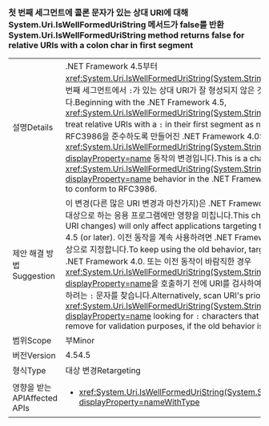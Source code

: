 ### <a name="systemuriiswellformeduristring-method-returns-false-for-relative-uris-with-a-colon-char-in-first-segment"></a><span data-ttu-id="894ff-101">첫 번째 세그먼트에 콜론 문자가 있는 상대 URI에 대해 System.Uri.IsWellFormedUriString 메서드가 false를 반환</span><span class="sxs-lookup"><span data-stu-id="894ff-101">System.Uri.IsWellFormedUriString method returns false for relative URIs with a colon char in first segment</span></span>

|   |   |
|---|---|
|<span data-ttu-id="894ff-102">설명</span><span class="sxs-lookup"><span data-stu-id="894ff-102">Details</span></span>|<span data-ttu-id="894ff-103">.NET Framework 4.5부터 <xref:System.Uri.IsWellFormedUriString(System.String,System.UriKind)>은 첫 번째 세그먼트에서 <code>:</code>가 있는 상대 URI가 잘 형성되지 않은 것으로 간주합니다.</span><span class="sxs-lookup"><span data-stu-id="894ff-103">Beginning with the .NET Framework 4.5, <xref:System.Uri.IsWellFormedUriString(System.String,System.UriKind)> will treat relative URIs with a <code>:</code> in their first segment as not well formed.</span></span> <span data-ttu-id="894ff-104">이는 RFC3986을 준수하도록 만들어진 .NET Framework 4.0의 <xref:System.Uri.IsWellFormedUriString(System.String,System.UriKind)?displayProperty=name> 동작의 변경입니다.</span><span class="sxs-lookup"><span data-stu-id="894ff-104">This is a change from <xref:System.Uri.IsWellFormedUriString(System.String,System.UriKind)?displayProperty=name> behavior in the .NET Framework 4.0 that was made to conform to RFC3986.</span></span>|
|<span data-ttu-id="894ff-105">제안 해결 방법</span><span class="sxs-lookup"><span data-stu-id="894ff-105">Suggestion</span></span>|<span data-ttu-id="894ff-106">이 변경(다른 많은 URI 변경과 마찬가지)은 .NET Framework 4.5(또는 그 이상)를 대상으로 하는 응용 프로그램에만 영향을 미칩니다.</span><span class="sxs-lookup"><span data-stu-id="894ff-106">This change (like many other URI changes) will only affect applications targeting the .NET Framework 4.5 (or later).</span></span> <span data-ttu-id="894ff-107">이전 동작을 계속 사용하려면 .NET Framework 4.0에 대해 앱을 대상으로 지정합니다.</span><span class="sxs-lookup"><span data-stu-id="894ff-107">To keep using the old behavior, target the app against the .NET Framework 4.0.</span></span> <span data-ttu-id="894ff-108">또는 이전 동작이 바람직한 경우 <xref:System.Uri.IsWellFormedUriString(System.String,System.UriKind)?displayProperty=name>을 호출하기 전에 URI를 검사하여 유효성 검사를 위해 제거하려는 <code>:</code> 문자를 찾습니다.</span><span class="sxs-lookup"><span data-stu-id="894ff-108">Alternatively, scan URI's prior to calling <xref:System.Uri.IsWellFormedUriString(System.String,System.UriKind)?displayProperty=name> looking for <code>:</code> characters that you may want to remove for validation purposes, if the old behavior is desirable.</span></span>|
|<span data-ttu-id="894ff-109">범위</span><span class="sxs-lookup"><span data-stu-id="894ff-109">Scope</span></span>|<span data-ttu-id="894ff-110">부</span><span class="sxs-lookup"><span data-stu-id="894ff-110">Minor</span></span>|
|<span data-ttu-id="894ff-111">버전</span><span class="sxs-lookup"><span data-stu-id="894ff-111">Version</span></span>|<span data-ttu-id="894ff-112">4.5</span><span class="sxs-lookup"><span data-stu-id="894ff-112">4.5</span></span>|
|<span data-ttu-id="894ff-113">형식</span><span class="sxs-lookup"><span data-stu-id="894ff-113">Type</span></span>|<span data-ttu-id="894ff-114">대상 변경</span><span class="sxs-lookup"><span data-stu-id="894ff-114">Retargeting</span></span>|
|<span data-ttu-id="894ff-115">영향을 받는 API</span><span class="sxs-lookup"><span data-stu-id="894ff-115">Affected APIs</span></span>|<ul><li><xref:System.Uri.IsWellFormedUriString(System.String,System.UriKind)?displayProperty=nameWithType></li></ul>|

